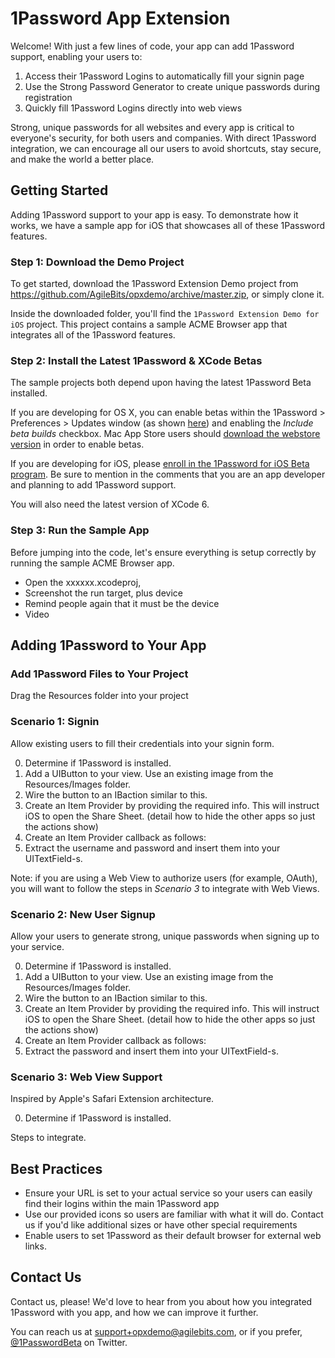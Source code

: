 # 1Password App Extension

Welcome! With just a few lines of code, your app can add 1Password support, enabling your users to:

1. Access their 1Password Logins to automatically fill your signin page
2. Use the Strong Password Generator to create unique passwords during registration
3. Quickly fill 1Password Logins directly into web views

Strong, unique passwords for all websites and every app is critical to everyone's security, for both users and companies. With direct 1Password integration, we can encourage all our users to avoid shortcuts, stay secure, and make the world a better place.


## Getting Started

Adding 1Password support to your app is easy. To demonstrate how it works, we have a sample app for iOS that showcases all of these 1Password features.


### Step 1: Download the Demo Project

To get started, download the 1Password Extension Demo project from https://github.com/AgileBits/opxdemo/archive/master.zip, or simply clone it.

Inside the downloaded folder, you'll find the `1Password Extension Demo for iOS` project. This project contains a sample ACME Browser app that integrates all of the 1Password features. 


### Step 2: Install the Latest 1Password & XCode Betas

The sample projects both depend upon having the latest 1Password Beta installed. 

If you are developing for OS X, you can enable betas within the 1Password > Preferences > Updates window (as shown [here](i.agilebits.com/Preferences_197C0C6B.png)) and enabling the _Include beta builds_ checkbox. Mac App Store users should [download the webstore version](https://agilebits.com/downloads) in order to enable betas.

If you are developing for iOS, please [enroll in the 1Password for iOS Beta program](https://agilebits.com/beta_signups/signup). Be sure to mention in the comments that you are an app developer and planning to add 1Password support.

You will also need the latest version of XCode 6. 

### Step 3: Run the Sample App

Before jumping into the code, let's ensure everything is setup correctly by running the sample ACME  Browser app. 

- Open the xxxxxx.xcodeproj, 
- Screenshot the run target, plus device
- Remind people again that it must be the device
- Video


## Adding 1Password to Your App

### Add 1Password Files to Your Project

Drag the Resources folder into your project

### Scenario 1: Signin

Allow existing users to fill their credentials into your signin form. 

0. Determine if 1Password is installed.
1. Add a UIButton to your view. Use an existing image from the Resources/Images folder.
2. Wire the button to an IBaction similar to this. 
3. Create an Item Provider by providing the required info. This will instruct iOS to open the Share Sheet. (detail how to hide the other apps so just the actions show)
4. Create an Item Provider callback as follows:
5. Extract the username and password and insert them into your UITextField-s.

Note: if you are using a Web View to authorize users (for example, OAuth), you will want to follow the steps in _Scenario 3_ to integrate with Web Views.

### Scenario 2: New User Signup

Allow your users to generate strong, unique passwords when signing up to your service. 

0. Determine if 1Password is installed.
1. Add a UIButton to your view. Use an existing image from the Resources/Images folder.
2. Wire the button to an IBaction similar to this. 
3. Create an Item Provider by providing the required info. This will instruct iOS to open the Share Sheet. (detail how to hide the other apps so just the actions show)
4. Create an Item Provider callback as follows:
5. Extract the password and insert them into your UITextField-s.

### Scenario 3: Web View Support

Inspired by Apple's Safari Extension architecture. 

0. Determine if 1Password is installed.

Steps to integrate.


## Best Practices

* Ensure your URL is set to your actual service so your users can easily find their logins within the main 1Password app
* Use our provided icons so users are familiar with what it will do. Contact us if you'd like additional sizes or have other special requirements 
* Enable users to set 1Password as their default browser for external web links.

## Contact Us

Contact us, please! We'd love to hear from you about how you integrated 1Password with you app, and how we can improve it further. 

You can reach us at support+opxdemo@agilebits.com, or if you prefer, [@1PasswordBeta](https://twitter.com/1PasswordBeta) on Twitter.

